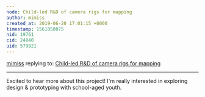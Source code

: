 ```yaml
---
node: Child-led R&D of camera rigs for mapping
author: mimiss
created_at: 2019-06-20 17:01:15 +0000
timestamp: 1561050075
nid: 19761
cid: 24840
uid: 579821
---
```




[mimiss](../profile/mimiss) replying to: [Child-led R&D of camera rigs for mapping](../notes/molangmuir10/06-20-2019/designing-alternative-rigs-for-mapping)

----
Excited to hear more about this project! I'm really interested in exploring design & prototyping with school-aged youth.